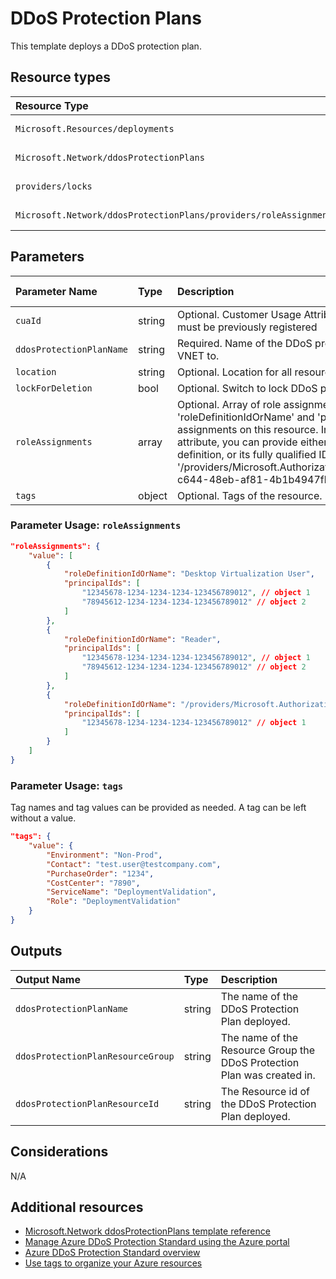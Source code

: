 # DDoS Protection Plans

This template deploys a DDoS protection plan.


## Resource types

|Resource Type|Api Version|
|:--|:--|
|`Microsoft.Resources/deployments`|2018-02-01|
|`Microsoft.Network/ddosProtectionPlans`|2020-08-01|
|`providers/locks`|2016-09-01|
|`Microsoft.Network/ddosProtectionPlans/providers/roleAssignments`|2018-09-01-preview|

## Parameters

| Parameter Name | Type | Description | DefaultValue | Possible values |
| :-- | :-- | :-- | :-- | :-- |
| `cuaId` | string | Optional. Customer Usage Attribution id (GUID). This GUID must be previously registered |  |  |
| `ddosProtectionPlanName` | string | Required. Name of the DDoS protection plan to assign the VNET to. |  |  |
| `location` | string | Optional. Location for all resources. | [resourceGroup().location] |  |
| `lockForDeletion` | bool | Optional. Switch to lock DDoS protection plan from deletion. | False |  |
| `roleAssignments` | array | Optional. Array of role assignment objects that contain the 'roleDefinitionIdOrName' and 'principalId' to define RBAC role assignments on this resource. In the roleDefinitionIdOrName attribute, you can provide either the display name of the role definition, or its fully qualified ID in the following format: '/providers/Microsoft.Authorization/roleDefinitions/c2f4ef07-c644-48eb-af81-4b1b4947fb11' | System.Object[] |  |
| `tags` | object | Optional. Tags of the resource. |  |  |

### Parameter Usage: `roleAssignments`

```json
"roleAssignments": {
    "value": [
        {
            "roleDefinitionIdOrName": "Desktop Virtualization User",
            "principalIds": [
                "12345678-1234-1234-1234-123456789012", // object 1
                "78945612-1234-1234-1234-123456789012" // object 2
            ]
        },
        {
            "roleDefinitionIdOrName": "Reader",
            "principalIds": [
                "12345678-1234-1234-1234-123456789012", // object 1
                "78945612-1234-1234-1234-123456789012" // object 2
            ]
        },
        {
            "roleDefinitionIdOrName": "/providers/Microsoft.Authorization/roleDefinitions/c2f4ef07-c644-48eb-af81-4b1b4947fb11",
            "principalIds": [
                "12345678-1234-1234-1234-123456789012" // object 1
            ]
        }
    ]
}
```

### Parameter Usage: `tags`

Tag names and tag values can be provided as needed. A tag can be left without a value.

```json
"tags": {
    "value": {
        "Environment": "Non-Prod",
        "Contact": "test.user@testcompany.com",
        "PurchaseOrder": "1234",
        "CostCenter": "7890",
        "ServiceName": "DeploymentValidation",
        "Role": "DeploymentValidation"
    }
}
```

## Outputs

| Output Name | Type | Description |
| :-- | :-- | :-- |
| `ddosProtectionPlanName` | string | The name of the DDoS Protection Plan deployed. |
| `ddosProtectionPlanResourceGroup` | string | The name of the Resource Group the DDoS Protection Plan was created in. |
| `ddosProtectionPlanResourceId` | string | The Resource id of the DDoS Protection Plan deployed. |

## Considerations

N/A

## Additional resources

- [Microsoft.Network ddosProtectionPlans template reference](https://docs.microsoft.com/en-us/azure/templates/microsoft.network/2019-04-01/ddosprotectionplans)
- [Manage Azure DDoS Protection Standard using the Azure portal](https://docs.microsoft.com/en-us/azure/virtual-network/manage-ddos-protection)
- [Azure DDoS Protection Standard overview](https://docs.microsoft.com/en-us/azure/virtual-network/ddos-protection-overview)
- [Use tags to organize your Azure resources](https://docs.microsoft.com/en-us/azure/azure-resource-manager/resource-group-using-tags)